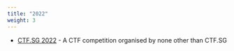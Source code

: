 ```yaml
---
title: "2022"
weight: 3
---
```


- [CTF.SG 2022](/ctfs/ctf.sg22/) - A CTF competition organised by none other than CTF.SG

